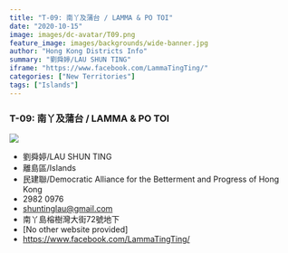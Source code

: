 ```yaml
---
title: "T-09: 南丫及蒲台 / LAMMA & PO TOI"
date: "2020-10-15"
image: images/dc-avatar/T09.png
feature_image: images/backgrounds/wide-banner.jpg
author: "Hong Kong Districts Info"
summary: "劉舜婷/LAU SHUN TING"
iframe: "https://www.facebook.com/LammaTingTing/"
categories: ["New Territories"]
tags: ["Islands"]
---
```


### T-09: 南丫及蒲台 / LAMMA & PO TOI  
![](/images/dc-avatar/T09.png)  

 - 劉舜婷/LAU SHUN TING  
 - 離島區/Islands  
 - 民建聯/Democratic Alliance for the Betterment and Progress of Hong Kong  
 - 2982 0976  
 - shuntinglau@gmail.com  
 - 南丫島榕樹灣大街72號地下  
 - [No other website provided]  
 - https://www.facebook.com/LammaTingTing/
